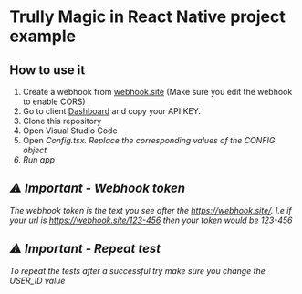 # Trully Magic in React Native project example

## How to use it

1. Create a webhook from [webhook.site](https://webhook.site) (Make sure you
   edit the webhook to enable CORS)
2. Go to client [Dashboard](https://sandboxapp.trully.ai) and copy your API KEY.
3. Clone this repository
4. Open Visual Studio Code
5. Open <i>Config.tsx<i>. Replace the corresponding values of the CONFIG object
6. Run app

## ⚠️ Important - Webhook token

The webhook token is the text you see after the <i>https://webhook.site/</i>.
I.e if your url is <i>https://webhook.site/123-456</i> then your token would be
<i>123-456</i>

## ⚠️ Important - Repeat test

To repeat the tests after a successful try make sure you change the USER_ID
value

